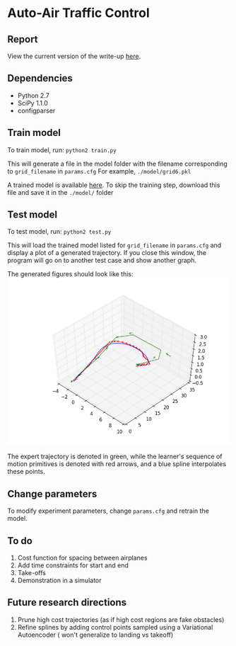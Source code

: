 # Auto-Air Traffic Control

## Report
View the current version of the write-up [here](https://www.overleaf.com/read/fkygphjtxkwf).

## Dependencies

- Python 2.7
- SciPy 1.1.0
- configparser

## Train model
To train model, run:
`python2 train.py`

This will generate a file in the model folder with the filename corresponding to `grid_filename` in `params.cfg`
For example, `./model/grid6.pkl`

A trained model is available [here]().
To skip the training step, download this file and save it in the `./model/` folder

## Test model
To test model, run:
`python2 test.py`

This will load the trained model listed for `grid_filename` in `params.cfg` and display a plot of a generated trajectory. 
If you close this window, the program will go on to another test case and show another graph. 

The generated figures should look like this:
![alt text](https://github.com/katetolstaya/flight_data/blob/master/traj.png "Expert and learned trajectory")

The expert trajectory is denoted in green, while the learner's sequence of motion primitives is denoted with red arrows, and a blue spline interpolates these points. 


## Change parameters
To modify experiment parameters, change `params.cfg` and retrain the model.

## To do
1) Cost function for spacing between airplanes
2) Add time constraints for start and end
3) Take-offs
4) Demonstration in a simulator

## Future research directions

1) Prune high cost trajectories (as if high cost regions are fake obstacles)
3) Refine splines by adding control points sampled using a Variational Autoencoder ( won't generalize to landing vs takeoff)
